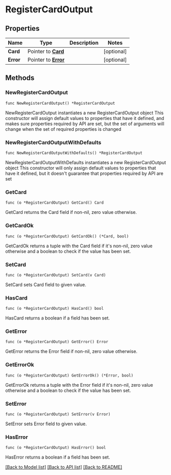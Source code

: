 # RegisterCardOutput

## Properties

Name | Type | Description | Notes
------------ | ------------- | ------------- | -------------
**Card** | Pointer to [**Card**](Card.md) |  | [optional] 
**Error** | Pointer to [**Error**](Error.md) |  | [optional] 

## Methods

### NewRegisterCardOutput

`func NewRegisterCardOutput() *RegisterCardOutput`

NewRegisterCardOutput instantiates a new RegisterCardOutput object
This constructor will assign default values to properties that have it defined,
and makes sure properties required by API are set, but the set of arguments
will change when the set of required properties is changed

### NewRegisterCardOutputWithDefaults

`func NewRegisterCardOutputWithDefaults() *RegisterCardOutput`

NewRegisterCardOutputWithDefaults instantiates a new RegisterCardOutput object
This constructor will only assign default values to properties that have it defined,
but it doesn't guarantee that properties required by API are set

### GetCard

`func (o *RegisterCardOutput) GetCard() Card`

GetCard returns the Card field if non-nil, zero value otherwise.

### GetCardOk

`func (o *RegisterCardOutput) GetCardOk() (*Card, bool)`

GetCardOk returns a tuple with the Card field if it's non-nil, zero value otherwise
and a boolean to check if the value has been set.

### SetCard

`func (o *RegisterCardOutput) SetCard(v Card)`

SetCard sets Card field to given value.

### HasCard

`func (o *RegisterCardOutput) HasCard() bool`

HasCard returns a boolean if a field has been set.

### GetError

`func (o *RegisterCardOutput) GetError() Error`

GetError returns the Error field if non-nil, zero value otherwise.

### GetErrorOk

`func (o *RegisterCardOutput) GetErrorOk() (*Error, bool)`

GetErrorOk returns a tuple with the Error field if it's non-nil, zero value otherwise
and a boolean to check if the value has been set.

### SetError

`func (o *RegisterCardOutput) SetError(v Error)`

SetError sets Error field to given value.

### HasError

`func (o *RegisterCardOutput) HasError() bool`

HasError returns a boolean if a field has been set.


[[Back to Model list]](../README.md#documentation-for-models) [[Back to API list]](../README.md#documentation-for-api-endpoints) [[Back to README]](../README.md)


